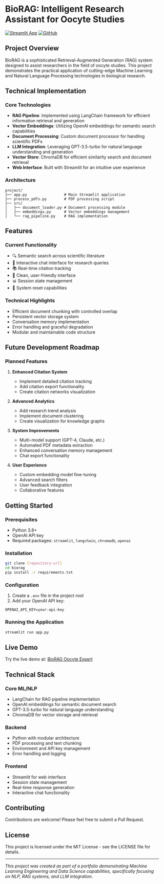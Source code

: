# BioRAG: Intelligent Research Assistant for Oocyte Studies

[![Streamlit App](https://static.streamlit.io/badges/streamlit_badge_black_white.svg)](https://biorag-oocyte-36nfepumrpgfwushlci6c2.streamlit.app/)
[![GitHub](https://img.shields.io/badge/github-%23121011.svg?style=for-the-badge&logo=github&logoColor=white)](https://github.com/qianxu05172019/biorag-oocyte)

## Project Overview

BioRAG is a sophisticated Retrieval-Augmented Generation (RAG) system designed to assist researchers in the field of oocyte studies. This project demonstrates the practical application of cutting-edge Machine Learning and Natural Language Processing technologies in biological research.

## Technical Implementation

### Core Technologies
- **RAG Pipeline**: Implemented using LangChain framework for efficient information retrieval and generation
- **Vector Embeddings**: Utilizing OpenAI embeddings for semantic search capabilities
- **Document Processing**: Custom document processor for handling scientific PDFs
- **LLM Integration**: Leveraging GPT-3.5-turbo for natural language understanding and generation
- **Vector Store**: ChromaDB for efficient similarity search and document retrieval
- **Web Interface**: Built with Streamlit for an intuitive user experience

### Architecture
```
project/
├── app.py                 # Main Streamlit application
├── process_pdfs.py        # PDF processing script
├── src/
│   ├── document_loader.py # Document processing module
│   ├── embeddings.py      # Vector embeddings management
│   └── rag_pipeline.py    # RAG implementation
```

## Features

### Current Functionality
- 🔍 Semantic search across scientific literature
- 💬 Interactive chat interface for research queries
- 📚 Real-time citation tracking
- 🎨 Clean, user-friendly interface
- 📊 Session state management
- 🔄 System reset capabilities

### Technical Highlights
- Efficient document chunking with controlled overlap
- Persistent vector storage system
- Conversation memory implementation
- Error handling and graceful degradation
- Modular and maintainable code structure

## Future Development Roadmap

### Planned Features
1. **Enhanced Citation System**
   - Implement detailed citation tracking
   - Add citation export functionality
   - Create citation networks visualization

2. **Advanced Analytics**
   - Add research trend analysis
   - Implement document clustering
   - Create visualization for knowledge graphs

3. **System Improvements**
   - Multi-model support (GPT-4, Claude, etc.)
   - Automated PDF metadata extraction
   - Enhanced conversation memory management
   - Chat export functionality

4. **User Experience**
   - Custom embedding model fine-tuning
   - Advanced search filters
   - User feedback integration
   - Collaborative features

## Getting Started

### Prerequisites
- Python 3.8+
- OpenAI API key
- Required packages: `streamlit`, `langchain`, `chromadb`, `openai`

### Installation
```bash
git clone [repository-url]
cd biorag
pip install -r requirements.txt
```

### Configuration
1. Create a `.env` file in the project root
2. Add your OpenAI API key:
```
OPENAI_API_KEY=your-api-key
```

### Running the Application
```bash
streamlit run app.py
```

## Live Demo
Try the live demo at: [BioRAG Oocyte Expert](https://biorag-oocyte-36nfepumrpgfwushlci6c2.streamlit.app/)

## Technical Stack

### Core ML/NLP
- LangChain for RAG pipeline implementation
- OpenAI embeddings for semantic document search
- GPT-3.5-turbo for natural language understanding
- ChromaDB for vector storage and retrieval

### Backend
- Python with modular architecture
- PDF processing and text chunking
- Environment and API key management
- Error handling and logging

### Frontend
- Streamlit for web interface
- Session state management
- Real-time response generation
- Interactive chat functionality

## Contributing
Contributions are welcome! Please feel free to submit a Pull Request.

## License
This project is licensed under the MIT License - see the LICENSE file for details.

---
*This project was created as part of a portfolio demonstrating Machine Learning Engineering and Data Science capabilities, specifically focusing on NLP, RAG systems, and LLM integration.*